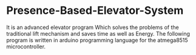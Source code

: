 # Presence-Based-Elevator-System
It is an advanced elevator program
Which solves the problems of the traditional lift mechanism and saves time as well as Energy.
The following program is written in arduino programming language for the atmega8515 microcontroller.
